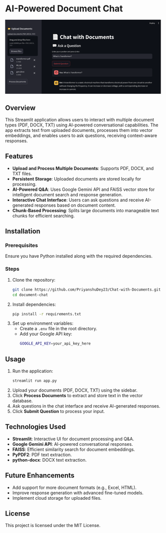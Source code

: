 # AI-Powered Document Chat

![](output.png)

## Overview
This Streamlit application allows users to interact with multiple document types (PDF, DOCX, TXT) using AI-powered conversational capabilities. The app extracts text from uploaded documents, processes them into vector embeddings, and enables users to ask questions, receiving context-aware responses.

## Features
- **Upload and Process Multiple Documents**: Supports PDF, DOCX, and TXT files.
- **Persistent Storage**: Uploaded documents are stored locally for processing.
- **AI-Powered Q&A**: Uses Google Gemini API and FAISS vector store for intelligent document search and response generation.
- **Interactive Chat Interface**: Users can ask questions and receive AI-generated responses based on document content.
- **Chunk-Based Processing**: Splits large documents into manageable text chunks for efficient searching.

## Installation
### Prerequisites
Ensure you have Python installed along with the required dependencies.

### Steps
1. Clone the repository:
   ```sh
   git clone https://github.com/PriyanshuDey23/Chat-with-Documents.git
   cd document-chat
   ```
2. Install dependencies:
   ```sh
   pip install -r requirements.txt
   ```
3. Set up environment variables:
   - Create a `.env` file in the root directory.
   - Add your Google API key:
     ```sh
     GOOGLE_API_KEY=your_api_key_here
     ```

## Usage
1. Run the application:
   ```sh
   streamlit run app.py
   ```
2. Upload your documents (PDF, DOCX, TXT) using the sidebar.
3. Click **Process Documents** to extract and store text in the vector database.
4. Ask questions in the chat interface and receive AI-generated responses.
5. Click **Submit Question** to process your input.

## Technologies Used
- **Streamlit**: Interactive UI for document processing and Q&A.
- **Google Gemini API**: AI-powered conversational responses.
- **FAISS**: Efficient similarity search for document embeddings.
- **PyPDF2**: PDF text extraction.
- **python-docx**: DOCX text extraction.

## Future Enhancements
- Add support for more document formats (e.g., Excel, HTML).
- Improve response generation with advanced fine-tuned models.
- Implement cloud storage for uploaded files.

## License
This project is licensed under the MIT License.




